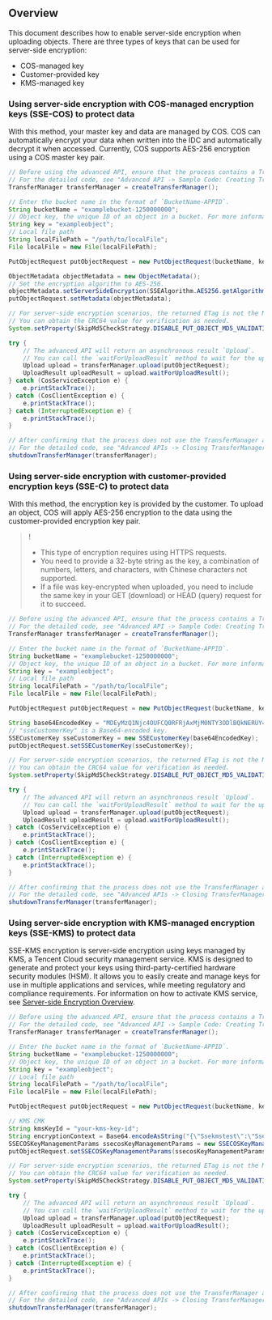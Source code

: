 ## Overview

This document describes how to enable server-side encryption when uploading objects. There are three types of keys that can be used for server-side encryption:

* COS-managed key
* Customer-provided key
* KMS-managed key

### Using server-side encryption with COS-managed encryption keys (SSE-COS) to protect data

With this method, your master key and data are managed by COS. COS can automatically encrypt your data when written into the IDC and automatically decrypt it when accessed. Currently, COS supports AES-256 encryption using a COS master key pair.

```java
// Before using the advanced API, ensure that the process contains a TransferManager instance. If such an instance does not exist, create one.
// For the detailed code, see "Advanced API -> Sample Code: Creating TransferManager" in "Uploading Objects".
TransferManager transferManager = createTransferManager();

// Enter the bucket name in the format of `BucketName-APPID`.
String bucketName = "examplebucket-1250000000";
// Object key, the unique ID of an object in a bucket. For more information, please see [Object Key](https://intl.cloud.tencent.com/document/product/436/13324).
String key = "exampleobject";
// Local file path
String localFilePath = "/path/to/localFile";
File localFile = new File(localFilePath);

PutObjectRequest putObjectRequest = new PutObjectRequest(bucketName, key, localFile);

ObjectMetadata objectMetadata = new ObjectMetadata();
// Set the encryption algorithm to AES-256.
objectMetadata.setServerSideEncryption(SSEAlgorithm.AES256.getAlgorithm());
putObjectRequest.setMetadata(objectMetadata);

// For server-side encryption scenarios, the returned ETag is not the MD5 value of the file. Therefore, MD5 verification on the client should be removed.
// You can obtain the CRC64 value for verification as needed.
System.setProperty(SkipMd5CheckStrategy.DISABLE_PUT_OBJECT_MD5_VALIDATION_PROPERTY, "true");

try {
    // The advanced API will return an asynchronous result `Upload`.
    // You can call the `waitForUploadResult` method to wait for the upload to complete. If the upload is successful, `UploadResult` is returned. If the upload fails, an exception is returned.
    Upload upload = transferManager.upload(putObjectRequest);
    UploadResult uploadResult = upload.waitForUploadResult();
} catch (CosServiceException e) {
    e.printStackTrace();
} catch (CosClientException e) {
    e.printStackTrace();
} catch (InterruptedException e) {
    e.printStackTrace();
}

// After confirming that the process does not use the TransferManager anymore, close it.
// For the detailed code, see "Advanced APIs -> Closing TransferManager" on the current page.
shutdownTransferManager(transferManager);
```

### Using server-side encryption with customer-provided encryption keys (SSE-C) to protect data

With this method, the encryption key is provided by the customer. To upload an object, COS will apply AES-256 encryption to the data using the customer-provided encryption key pair.

> !
>- This type of encryption requires using HTTPS requests.
>- You need to provide a 32-byte string as the key, a combination of numbers, letters, and characters, with Chinese characters not supported.
>- If a file was key-encrypted when uploaded, you need to include the same key in your GET (download) or HEAD (query) request for it to succeed.

```java
// Before using the advanced API, ensure that the process contains a TransferManager instance. If such an instance does not exist, create one.
// For the detailed code, see "Advanced API -> Sample Code: Creating TransferManager" in "Uploading Objects".
TransferManager transferManager = createTransferManager();

// Enter the bucket name in the format of `BucketName-APPID`.
String bucketName = "examplebucket-1250000000";
// Object key, the unique ID of an object in a bucket. For more information, please see [Object Key](https://intl.cloud.tencent.com/document/product/436/13324).
String key = "exampleobject";
// Local file path
String localFilePath = "/path/to/localFile";
File localFile = new File(localFilePath);

PutObjectRequest putObjectRequest = new PutObjectRequest(bucketName, key, localFile);

String base64EncodedKey = "MDEyMzQ1Njc4OUFCQ0RFRjAxMjM0NTY3ODlBQkNERUY=";
// "sseCustomerKey" is a Base64-encoded key.
SSECustomerKey sseCustomerKey = new SSECustomerKey(base64EncodedKey);
putObjectRequest.setSSECustomerKey(sseCustomerKey);

// For server-side encryption scenarios, the returned ETag is not the MD5 value of the file. Therefore, MD5 verification on the client should be removed.
// You can obtain the CRC64 value for verification as needed.
System.setProperty(SkipMd5CheckStrategy.DISABLE_PUT_OBJECT_MD5_VALIDATION_PROPERTY, "true");

try {
    // The advanced API will return an asynchronous result `Upload`.
    // You can call the `waitForUploadResult` method to wait for the upload to complete. If the upload is successful, `UploadResult` is returned. If the upload fails, an exception is returned.
    Upload upload = transferManager.upload(putObjectRequest);
    UploadResult uploadResult = upload.waitForUploadResult();
} catch (CosServiceException e) {
    e.printStackTrace();
} catch (CosClientException e) {
    e.printStackTrace();
} catch (InterruptedException e) {
    e.printStackTrace();
}

// After confirming that the process does not use the TransferManager anymore, close it.
// For the detailed code, see "Advanced APIs -> Closing TransferManager" on the current page.
shutdownTransferManager(transferManager);
```

### Using server-side encryption with KMS-managed encryption keys (SSE-KMS) to protect data

SSE-KMS encryption is server-side encryption using keys managed by KMS, a Tencent Cloud security management service. KMS is designed to generate and protect your keys using third-party-certified hardware security modules (HSM). It allows you to easily create and manage keys for use in multiple applications and services, while meeting regulatory and compliance requirements. For information on how to activate KMS service, see [Server-side Encryption Overview](https://intl.cloud.tencent.com/document/product/436/18145).

```java
// Before using the advanced API, ensure that the process contains a TransferManager instance. If such an instance does not exist, create one.
// For the detailed code, see "Advanced API -> Sample Code: Creating TransferManager" in "Uploading Objects".
TransferManager transferManager = createTransferManager();

// Enter the bucket name in the format of `BucketName-APPID`.
String bucketName = "examplebucket-1250000000";
// Object key, the unique ID of an object in a bucket. For more information, please see [Object Key](https://intl.cloud.tencent.com/document/product/436/13324).
String key = "exampleobject";
// Local file path
String localFilePath = "/path/to/localFile";
File localFile = new File(localFilePath);

PutObjectRequest putObjectRequest = new PutObjectRequest(bucketName, key, localFile);

// KMS CMK
String kmsKeyId = "your-kms-key-id";
String encryptionContext = Base64.encodeAsString("{\"Ssekmstest\":\"Ssekmstest\"}".getBytes());
SSECOSKeyManagementParams ssecosKeyManagementParams = new SSECOSKeyManagementParams(kmsKeyId, encryptionContext);
putObjectRequest.setSSECOSKeyManagementParams(ssecosKeyManagementParams);

// For server-side encryption scenarios, the returned ETag is not the MD5 value of the file. Therefore, MD5 verification on the client should be removed.
// You can obtain the CRC64 value for verification as needed.
System.setProperty(SkipMd5CheckStrategy.DISABLE_PUT_OBJECT_MD5_VALIDATION_PROPERTY, "true");

try {
    // The advanced API will return an asynchronous result `Upload`.
    // You can call the `waitForUploadResult` method to wait for the upload to complete. If the upload is successful, `UploadResult` is returned. If the upload fails, an exception is returned.
    Upload upload = transferManager.upload(putObjectRequest);
    UploadResult uploadResult = upload.waitForUploadResult();
} catch (CosServiceException e) {
    e.printStackTrace();
} catch (CosClientException e) {
    e.printStackTrace();
} catch (InterruptedException e) {
    e.printStackTrace();
}

// After confirming that the process does not use the TransferManager anymore, close it.
// For the detailed code, see "Advanced APIs -> Closing TransferManager" on the current page.
shutdownTransferManager(transferManager);
```
